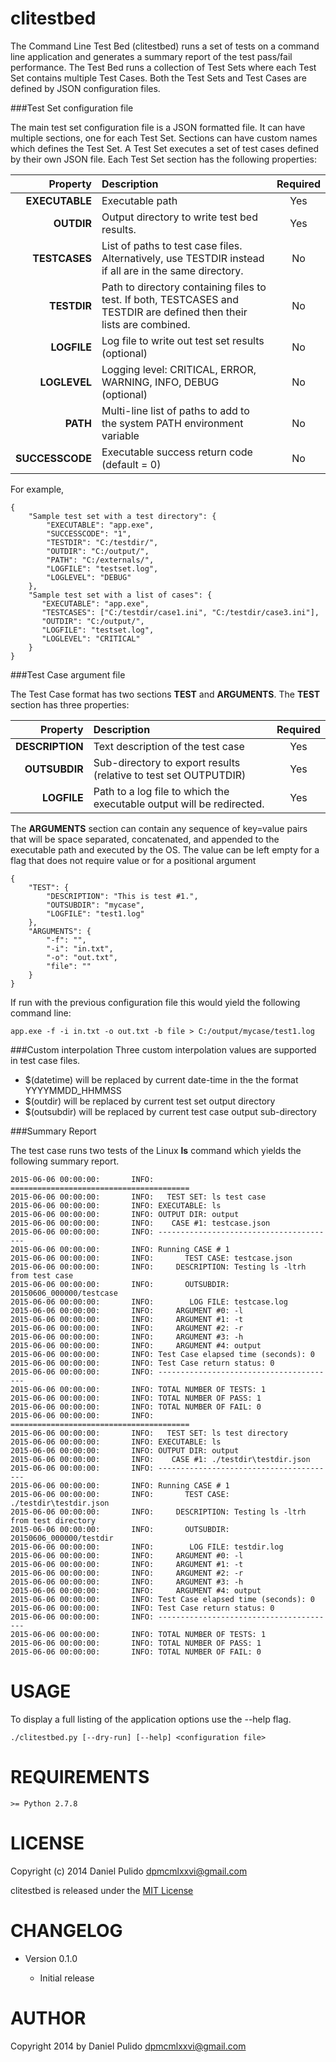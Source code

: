 clitestbed
================================================================================

The Command Line Test Bed (clitestbed) runs a set of tests on a command line
application and generates a summary report of the test pass/fail performance.
The Test Bed runs a collection of Test Sets where each Test Set contains
multiple Test Cases. Both the Test Sets and Test Cases are defined by JSON
configuration files.

###Test Set configuration file

The main test set configuration file is a JSON formatted file. It can have
multiple sections, one for each Test Set. Sections can have custom
names which defines the Test Set. A Test Set executes a set of test
cases defined by their own JSON file. Each Test Set section has the
following properties:

| Property        | Description  | Required |
| --------------: |:-------------| :------: |
| **EXECUTABLE**  | Executable path | Yes |
| **OUTDIR**      | Output directory to write test bed results. | Yes |
| **TESTCASES**   | List of paths to test case files. Alternatively, use TESTDIR instead if all are in the same directory. | No |
| **TESTDIR**     | Path to directory containing files to test. If both, TESTCASES and TESTDIR are defined then their lists are combined. | No |
| **LOGFILE**     | Log file to write out test set results (optional) | No |
| **LOGLEVEL**    | Logging level: CRITICAL, ERROR, WARNING, INFO, DEBUG (optional) | No |
| **PATH**        | Multi-line list of paths to add to the system PATH environment variable | No |
| **SUCCESSCODE** | Executable success return code (default = 0) | No |
 
For example,

    {
        "Sample test set with a test directory": {
            "EXECUTABLE": "app.exe",
            "SUCCESSCODE": "1",
            "TESTDIR": "C:/testdir/",
            "OUTDIR": "C:/output/",
            "PATH": "C:/externals/",
            "LOGFILE": "testset.log",
            "LOGLEVEL": "DEBUG"
        },
        "Sample test set with a list of cases": {
           "EXECUTABLE": "app.exe",
           "TESTCASES": ["C:/testdir/case1.ini", "C:/testdir/case3.ini"],
           "OUTDIR": "C:/output/",
           "LOGFILE": "testset.log",
           "LOGLEVEL": "CRITICAL"
        }
    }

###Test Case argument file

The Test Case format has two sections **TEST** and **ARGUMENTS**. The
**TEST** section has three properties:

| Property        | Description  | Required |
| --------------: |:-------------| :------: |
| **DESCRIPTION** | Text description of the test case | Yes |
| **OUTSUBDIR**   | Sub-directory to export results (relative to test set OUTPUTDIR) | Yes |
| **LOGFILE**     | Path to a log file to which the executable output will be redirected. | Yes |

The **ARGUMENTS** section can contain any sequence of key=value pairs that
will be space separated, concatenated, and appended to the executable path and
executed by the OS. The value can be left empty for a flag that does not
require value or for a positional argument

    {
        "TEST": {
            "DESCRIPTION": "This is test #1.",
            "OUTSUBDIR": "mycase",
            "LOGFILE": "test1.log"
        },
        "ARGUMENTS": {
            "-f": "",
            "-i": "in.txt",
            "-o": "out.txt",
            "file": ""
        }
    }

If run with the previous configuration file this would yield the
following command line:

    app.exe -f -i in.txt -o out.txt -b file > C:/output/mycase/test1.log

###Custom interpolation
Three custom interpolation values are supported in test case files.
 - $(datetime) will be replaced by current date-time in the
        the format YYYYMMDD_HHMMSS
 - $(outdir) will be replaced by current test set output
        directory
 - $(outsubdir) will be replaced by current test case output
        sub-directory

###Summary Report

The test case runs two tests of the Linux **ls** command which yields the
following summary report.

    2015-06-06 00:00:00:       INFO: ========================================
    2015-06-06 00:00:00:       INFO:   TEST SET: ls test case
    2015-06-06 00:00:00:       INFO: EXECUTABLE: ls
    2015-06-06 00:00:00:       INFO: OUTPUT DIR: output
    2015-06-06 00:00:00:       INFO:    CASE #1: testcase.json
    2015-06-06 00:00:00:       INFO: ----------------------------------------
    2015-06-06 00:00:00:       INFO: Running CASE # 1
    2015-06-06 00:00:00:       INFO:       TEST CASE: testcase.json
    2015-06-06 00:00:00:       INFO:     DESCRIPTION: Testing ls -ltrh from test case
    2015-06-06 00:00:00:       INFO:       OUTSUBDIR: 20150606_000000/testcase
    2015-06-06 00:00:00:       INFO:        LOG FILE: testcase.log
    2015-06-06 00:00:00:       INFO:     ARGUMENT #0: -l 
    2015-06-06 00:00:00:       INFO:     ARGUMENT #1: -t 
    2015-06-06 00:00:00:       INFO:     ARGUMENT #2: -r 
    2015-06-06 00:00:00:       INFO:     ARGUMENT #3: -h 
    2015-06-06 00:00:00:       INFO:     ARGUMENT #4: output 
    2015-06-06 00:00:00:       INFO: Test Case elapsed time (seconds): 0
    2015-06-06 00:00:00:       INFO: Test Case return status: 0
    2015-06-06 00:00:00:       INFO: ----------------------------------------
    2015-06-06 00:00:00:       INFO: TOTAL NUMBER OF TESTS: 1
    2015-06-06 00:00:00:       INFO: TOTAL NUMBER OF PASS: 1
    2015-06-06 00:00:00:       INFO: TOTAL NUMBER OF FAIL: 0
    2015-06-06 00:00:00:       INFO: ========================================
    2015-06-06 00:00:00:       INFO:   TEST SET: ls test directory
    2015-06-06 00:00:00:       INFO: EXECUTABLE: ls
    2015-06-06 00:00:00:       INFO: OUTPUT DIR: output
    2015-06-06 00:00:00:       INFO:    CASE #1: ./testdir\testdir.json
    2015-06-06 00:00:00:       INFO: ----------------------------------------
    2015-06-06 00:00:00:       INFO: Running CASE # 1
    2015-06-06 00:00:00:       INFO:       TEST CASE: ./testdir\testdir.json
    2015-06-06 00:00:00:       INFO:     DESCRIPTION: Testing ls -ltrh from test directory
    2015-06-06 00:00:00:       INFO:       OUTSUBDIR: 20150606_000000/testdir
    2015-06-06 00:00:00:       INFO:        LOG FILE: testdir.log
    2015-06-06 00:00:00:       INFO:     ARGUMENT #0: -l 
    2015-06-06 00:00:00:       INFO:     ARGUMENT #1: -t 
    2015-06-06 00:00:00:       INFO:     ARGUMENT #2: -r 
    2015-06-06 00:00:00:       INFO:     ARGUMENT #3: -h 
    2015-06-06 00:00:00:       INFO:     ARGUMENT #4: output 
    2015-06-06 00:00:00:       INFO: Test Case elapsed time (seconds): 0
    2015-06-06 00:00:00:       INFO: Test Case return status: 0
    2015-06-06 00:00:00:       INFO: ----------------------------------------
    2015-06-06 00:00:00:       INFO: TOTAL NUMBER OF TESTS: 1
    2015-06-06 00:00:00:       INFO: TOTAL NUMBER OF PASS: 1
    2015-06-06 00:00:00:       INFO: TOTAL NUMBER OF FAIL: 0

USAGE
================================================================================

To display a full listing of the application options use the --help flag.

    ./clitestbed.py [--dry-run] [--help] <configuration file>

REQUIREMENTS
================================================================================

    >= Python 2.7.8

LICENSE
================================================================================

Copyright (c) 2014 Daniel Pulido <dpmcmlxxvi@gmail.com>

clitestbed is released under the [MIT License](http://opensource.org/licenses/MIT)

CHANGELOG
================================================================================

- Version 0.1.0
    
  * Initial release

AUTHOR
================================================================================

Copyright 2014 by Daniel Pulido <dpmcmlxxvi@gmail.com>

